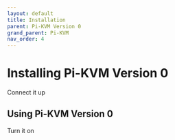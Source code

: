 ```yaml
---
layout: default
title: Installation
parent: Pi-KVM Version 0
grand_parent: Pi-KVM
nav_order: 4
---
```


# Installing Pi-KVM Version 0

Connect it up

## Using Pi-KVM Version 0

Turn it on

